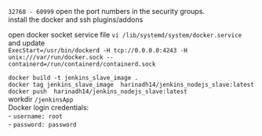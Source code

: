 ` 32768 - 60999 ` open the port numbers in the security groups. <br />
install the docker and ssh plugins/addons <br />

open docker socket service file ` vi /lib/systemd/system/docker.service `  and update  <br /> 
`ExecStart=/usr/bin/dockerd -H tcp://0.0.0.0:4243 -H unix:///var/run/docker.sock --containerd=/run/containerd/containerd.sock `
<br />

` docker build -t jenkins_slave_image . ` <br />
` docker tag jenkins_slave_image  harinadh14/jenkins_nodejs_slave:latest ` <br />
` docker push  harinadh14/jenkins_nodejs_slave:latest ` <br />
workdir `/jenkinsApp ` <br />
Docker login credentials: <br />
        - ` username: root ` <br />
        - ` password: password ` <br />
        

